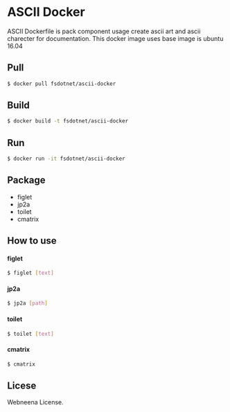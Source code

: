 # ASCII Docker
ASCII Dockerfile is pack component usage create ascii art and ascii charecter for documentation. This docker image uses base image is ubuntu 16.04

## Pull
```bash
$ docker pull fsdotnet/ascii-docker
```

## Build
```bash
$ docker build -t fsdotnet/ascii-docker
```

## Run
```bash
$ docker run -it fsdotnet/ascii-docker
```

## Package
* figlet
* jp2a
* toilet
* cmatrix

## How to use
#### figlet
```bash
$ figlet [text]
```

#### jp2a
```bash
$ jp2a [path]
```

#### toilet
```bash
$ toilet [text]
```

#### cmatrix
```bash
$ cmatrix
```

## Licese
Webneena License.
